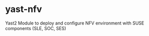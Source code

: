 # yast-nfv
Yast2 Module to deploy and configure NFV environment with SUSE components (SLE, SOC, SES)
